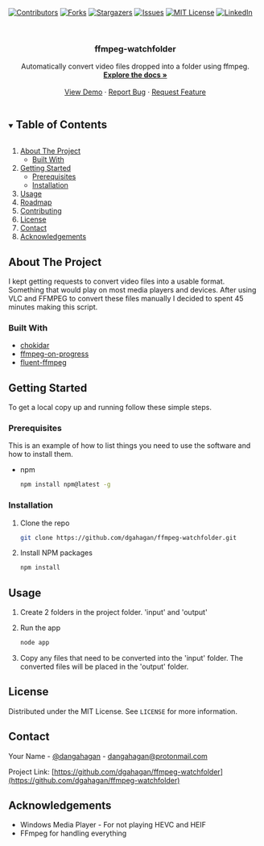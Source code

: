 [![Contributors][contributors-shield]][contributors-url]
[![Forks][forks-shield]][forks-url]
[![Stargazers][stars-shield]][stars-url]
[![Issues][issues-shield]][issues-url]
[![MIT License][license-shield]][license-url]
[![LinkedIn][linkedin-shield]][linkedin-url]



<!-- PROJECT LOGO -->
<br />
<p align="center">


  <h3 align="center">ffmpeg-watchfolder</h3>

  <p align="center">
    Automatically convert video files dropped into a folder using ffmpeg.
    <br />
    <a href="https://github.com/dgahagan/ffmpeg-watchfolder"><strong>Explore the docs »</strong></a>
    <br />
    <br />
    <a href="https://github.com/dgahagan/ffmpeg-watchfolder">View Demo</a>
    ·
    <a href="https://github.com/dgahagan/ffmpeg-watchfolder/issues">Report Bug</a>
    ·
    <a href="https://github.com/dgahagan/ffmpeg-watchfolder/issues">Request Feature</a>
  </p>
</p>



<!-- TABLE OF CONTENTS -->
<details open="open">
  <summary><h2 style="display: inline-block">Table of Contents</h2></summary>
  <ol>
    <li>
      <a href="#about-the-project">About The Project</a>
      <ul>
        <li><a href="#built-with">Built With</a></li>
      </ul>
    </li>
    <li>
      <a href="#getting-started">Getting Started</a>
      <ul>
        <li><a href="#prerequisites">Prerequisites</a></li>
        <li><a href="#installation">Installation</a></li>
      </ul>
    </li>
    <li><a href="#usage">Usage</a></li>
    <li><a href="#roadmap">Roadmap</a></li>
    <li><a href="#contributing">Contributing</a></li>
    <li><a href="#license">License</a></li>
    <li><a href="#contact">Contact</a></li>
    <li><a href="#acknowledgements">Acknowledgements</a></li>
  </ol>
</details>



<!-- ABOUT THE PROJECT -->
## About The Project

I kept getting requests to convert video files into a usable format. Something that would play on most media players and devices. After using VLC and FFMPEG to convert these files manually I decided to spent 45 minutes making this script.

### Built With

* [chokidar](https://github.com/paulmillr/chokidar)
* [ffmpeg-on-progress](https://github.com/transitive-bullshit/ffmpeg-on-progress)
* [fluent-ffmpeg](https://github.com/fluent-ffmpeg/node-fluent-ffmpeg)



<!-- GETTING STARTED -->
## Getting Started

To get a local copy up and running follow these simple steps.

### Prerequisites

This is an example of how to list things you need to use the software and how to install them.
* npm
  ```sh
  npm install npm@latest -g
  ```

### Installation

1. Clone the repo
   ```sh
   git clone https://github.com/dgahagan/ffmpeg-watchfolder.git
   ```
2. Install NPM packages
   ```sh
   npm install
   ```



<!-- USAGE EXAMPLES -->
## Usage

1. Create 2 folders in the project folder. 'input' and 'output'

2. Run the app
    ```sh
    node app
    ```
3. Copy any files that need to be converted into the 'input' folder. The converted files will be placed in the 'output' folder.


<!-- LICENSE -->
## License

Distributed under the MIT License. See `LICENSE` for more information.



<!-- CONTACT -->
## Contact

Your Name - [@dangahagan](https://twitter.com/dangahagan) - dangahagan@protonmail.com

Project Link: [https://github.com/dgahagan/ffmpeg-watchfolder](https://github.com/dgahagan/ffmpeg-watchfolder)



<!-- ACKNOWLEDGEMENTS -->
## Acknowledgements

* Windows Media Player - For not playing HEVC and HEIF
* FFmpeg for handling everything






<!-- MARKDOWN LINKS & IMAGES -->
<!-- https://www.markdownguide.org/basic-syntax/#reference-style-links -->
[contributors-shield]: https://img.shields.io/github/contributors/dgahagan/ffmpeg-watchfolder.svg?style=for-the-badge
[contributors-url]: https://github.com/dgahagan/ffmpeg-watchfolder/graphs/contributors
[forks-shield]: https://img.shields.io/github/forks/dgahagan/ffmpeg-watchfolder.svg?style=for-the-badge
[forks-url]: https://github.com/dgahagan/ffmpeg-watchfolder/network/members
[stars-shield]: https://img.shields.io/github/stars/dgahagan/ffmpeg-watchfolder.svg?style=for-the-badge
[stars-url]: https://github.com/dgahagan/ffmpeg-watchfolder/stargazers
[issues-shield]: https://img.shields.io/github/issues/dgahagan/ffmpeg-watchfolder.svg?style=for-the-badge
[issues-url]: https://github.com/dgahagan/ffmpeg-watchfolder/issues
[license-shield]: https://img.shields.io/github/license/dgahagan/ffmpeg-watchfolder.svg?style=for-the-badge
[license-url]: https://github.com/dgahagan/ffmpeg-watchfolder/blob/master/LICENSE.txt
[linkedin-shield]: https://img.shields.io/badge/-LinkedIn-black.svg?style=for-the-badge&logo=linkedin&colorB=555
[linkedin-url]: https://linkedin.com/in/dangahagan